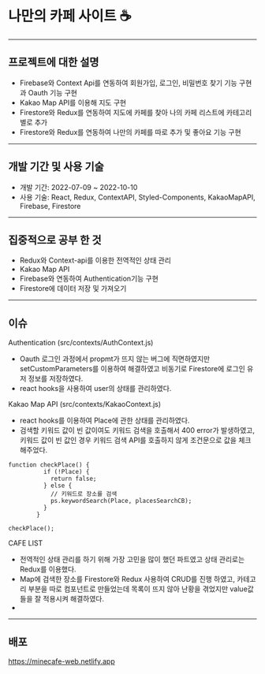 # 나만의 카페 사이트 ☕
---
## 프로젝트에 대한 설명
- Firebase와 Context Api를 연동하여 회원가입, 로그인, 비밀번호 찾기 기능 구현과 Oauth 기능 구현
- Kakao Map API를 이용해 지도 구현
- Firestore와 Redux를 연동하여 지도에 카페를 찾아 나의 카페 리스트에 카테고리 별로 추가 
- Firestore와 Redux를 연동하여 나만의 카페를 따로 추가 및 좋아요 기능 구현
---
## 개발 기간 및 사용 기술
- 개발 기간: 2022-07-09 ~ 2022-10-10
- 사용 기술: React, Redux, ContextAPI, Styled-Components, KakaoMapAPI, Firebase, Firestore
---
## 집중적으로 공부 한 것
- Redux와 Context-api를 이용한 전역적인 상태 관리
- Kakao Map API
- Firebase와 연동하여 Authentication기능 구현
- Firestore에 데이터 저장 및 가져오기
---
## 이슈
Authentication (src/contexts/AuthContext.js)
- Oauth 로그인 과정에서 propmt가 뜨지 않는 버그에 직면하였지만 setCustomParameters를 이용하여 해결하였고 비동기로 Firestore에 로그인 유저 정보를 저장하였다.
- react hooks을 사용하여 user의 상태를 관리하였다.

Kakao Map API (src/contexts/KakaoContext.js)
- react hooks를 이용하여 Place에 관한 상태를 관리하였다.
- 검색할 키워드 값이 빈 값이여도 키워드 검색을 호출해서 400 error가 발생하였고, 키워드 값이 빈 값인 경우 키워드 검색 API를 호출하지 않게 조건문으로 값을 체크해주었다.
```
function checkPlace() {
          if (!Place) {
            return false;
          } else {
            // 키워드로 장소를 검색
            ps.keywordSearch(Place, placesSearchCB);
          }
        }

checkPlace();
```
CAFE LIST
- 전역적인 상태 관리를 하기 위해 가장 고민을 많이 했던 파트였고 상태 관리로는 Redux를 이용했다.
- Map에 검색한 장소를 Firestore와 Redux 사용하여 CRUD를 진행 하였고, 카테고리 부분을 따로 컴포넌트로 만들었는데 목록이 뜨지 않아 난황을 겪었지만 value값들을 잘 적용시켜 해결하였다.
- 



---
## 배포
https://minecafe-web.netlify.app



